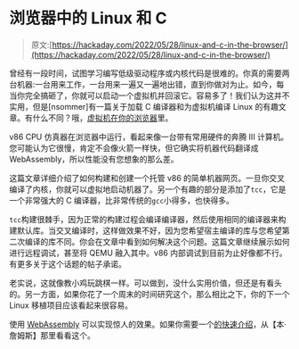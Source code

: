 # 浏览器中的 Linux 和 C

> 原文:[https://hackaday.com/2022/05/28/linux-and-c-in-the-browser/](https://hackaday.com/2022/05/28/linux-and-c-in-the-browser/)

曾经有一段时间，试图学习编写低级驱动程序或内核代码是很难的。你真的需要两台机器:一台用来工作，一台用来一遍又一遍地出错，直到你做对为止。如今，每当你完全搞砸了，你就可以启动一个虚拟机并回滚它。容易多了！我们认为这并不实用，但是[nsommer]有一篇关于加载 C 编译器和为虚拟机编译 Linux 的有趣文章。有什么不同？哦，[虚拟机在你的浏览器](https://ja.nsommer.dk/articles/linux-and-tiny-c-compiler-in-the-browser-part-one.html)里。

v86 CPU 仿真器在浏览器中运行，看起来像一台带有常用硬件的奔腾 III 计算机。您可能认为它很慢，肯定不会像火箭一样快，但它确实将机器代码翻译成 WebAssembly，所以性能没有您想象的那么差。

这篇文章详细介绍了如何构建和创建一个托管 v86 的简单机器网页。一旦你交叉编译了内核，你就可以虚拟地启动机器了。另一个有趣的部分是添加了`tcc`，它是一个非常强大的 C 编译器，比非常传统的`gcc`小得多，也快得多。

`tcc`构建很棘手，因为正常的构建过程会编译编译器，然后使用相同的编译器来构建默认库。当交叉编译时，这样做效果不好，因为您希望宿主编译的库与您希望第二次编译的库不同。你会在文章中看到如何解决这个问题。这篇文章继续展示如何进行远程调试，甚至将 QEMU 融入其中。v86 内部调试到目前为止好像都不行。有更多关于这个话题的帖子承诺。

老实说，这就像教小鸡玩跳棋一样。可以做到，没什么实用价值，但还是有看头的。另一方面，如果你花了一个周末的时间研究这个，那么相比之下，你的下一个 Linux 移植项目应该看起来很容易。

使用 [WebAssembly](https://hackaday.com/2021/07/15/you-are-doomed-to-learn-webassembly/) 可以实现惊人的效果。如果你需要一个[的快速介绍](https://hackaday.com/2019/04/04/webassembly-what-is-it-and-why-should-you-care/)，从【本·詹姆斯】那里看看这个。